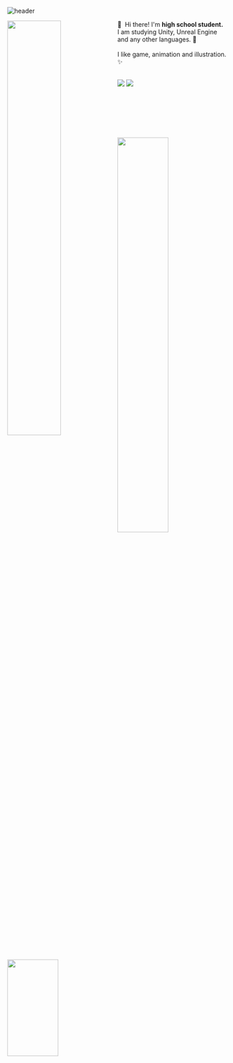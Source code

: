 ![header](https://capsule-render.vercel.app/api?type=waving&color=timeGradient&text=⛄️%20Snow%20Github&animation=fadeIn&fontSize=28&fontAlignY=35&fontAlign=50&height=150)

 
 <img src="https://github.com/Snow0406/Snow0406/assets/87596507/5196def9-fb91-49fc-a44c-34952e4a661e" width="49.2%" align="left" />
👋&nbsp; Hi there! I'm <b>high school student.</b><br/>
  I am studying Unity, Unreal Engine and any other languages. 🚀<br/><br/>
  I like game, animation and illustration. ✨
  <br/><br/>

<p>
<a href="mailto:snowland.dev@gmail.com" target="_blank"><img src="https://img.shields.io/badge/Gmail-EA4335?style=flat-square&logo=snowland.dev&logoColor=white"/></a>
<a href="https://twitter.com/snowflake597" target="_blank"><img src="https://img.shields.io/badge/Twitter-1DA1F2?style=flat-square&logo=snowflake597&logoColor=white"/></a>
</p>

<br/><br/><br/><br/><br/>
  
<p>
  <img src="https://github-readme-stats.vercel.app/api?username=Snow0406&theme=tokyonight&show_icons=true&hide_border=true&count_private=true" width="48%" />
  <img src="https://raw.githubusercontent.com/Snow0406/github-stats-transparent/output/generated/languages.svg" width="48%" height="220px"/>
</p>
